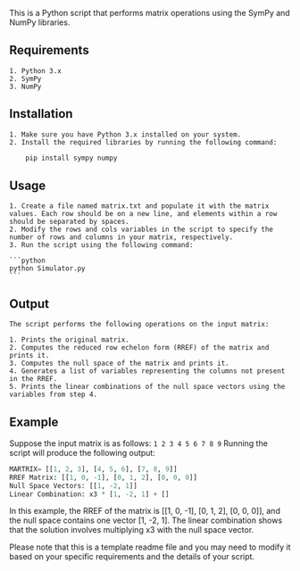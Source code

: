 This is a Python script that performs matrix operations using the SymPy and NumPy libraries.

## Requirements

    1. Python 3.x
    2. SymPy
    3. NumPy

## Installation

    1. Make sure you have Python 3.x installed on your system.
    2. Install the required libraries by running the following command:
```python
    pip install sympy numpy
```
## Usage
    1. Create a file named matrix.txt and populate it with the matrix values. Each row should be on a new line, and elements within a row should be separated by spaces.
    2. Modify the rows and cols variables in the script to specify the number of rows and columns in your matrix, respectively.
    3. Run the script using the following command:

    ```python
    python Simulator.py
    ```
## Output
    The script performs the following operations on the input matrix:

    1. Prints the original matrix.
    2. Computes the reduced row echelon form (RREF) of the matrix and prints it.
    3. Computes the null space of the matrix and prints it.
    4. Generates a list of variables representing the columns not present in the RREF.
    5. Prints the linear combinations of the null space vectors using the variables from step 4.

## Example

Suppose the input matrix is as follows:
    `1 2 3
    4 5 6
    7 8 9`
Running the script will produce the following output:
```python
MARTRIX= [[1, 2, 3], [4, 5, 6], [7, 8, 9]]
RREF Matrix: [[1, 0, -1], [0, 1, 2], [0, 0, 0]]
Null Space Vectors: [[1, -2, 1]]
Linear Combination: x3 * [1, -2, 1] + []

```
In this example, the RREF of the matrix is [[1, 0, -1], [0, 1, 2], [0, 0, 0]], and the null space contains one vector [1, -2, 1]. The linear combination shows that the solution involves multiplying x3 with the null space vector.

Please note that this is a template readme file and you may need to modify it based on your specific requirements and the details of your script.